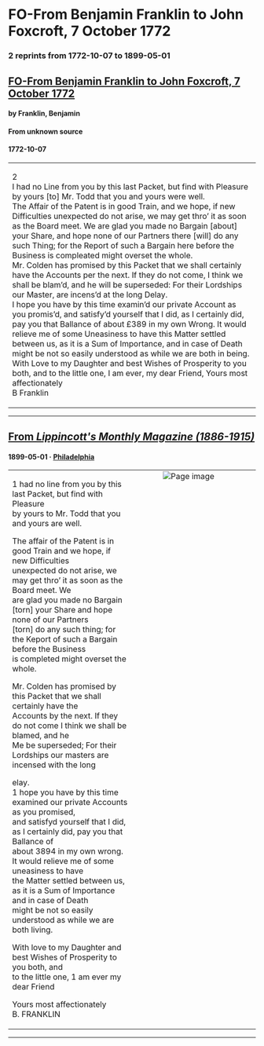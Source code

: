 
# FO-From Benjamin Franklin to John Foxcroft, 7 October 1772

### 2 reprints from 1772-10-07 to 1899-05-01

## [FO-From Benjamin Franklin to John Foxcroft, 7 October 1772](https://founders.archives.gov/documents/Franklin/01-19-02-0217)

#### by Franklin, Benjamin

#### From unknown source

#### 1772-10-07

<table style="width: 100%;"><tr><td style="width: 50%">

2  
I had no Line from you by this last Packet, but find with Pleasure by yours [to] Mr. Todd that you and yours were well.  
The Affair of the Patent is in good Train, and we hope, if new Difficulties unexpected do not arise, we may get thro’ it as soon as the Board meet. We are glad you made no Bargain [about] your Share, and hope none of our Partners there [will] do any such Thing; for the Report of such a Bargain here before the Business is compleated might overset the whole.  
Mr. Colden has promised by this Packet that we shall certainly have the Accounts per the next. If they do not come, I think we shall be blam’d, and he will be superseded: For their Lordships our Master, are incens’d at the long Delay.  
I hope you have by this time examin’d our private Account as you promis’d, and satisfy’d yourself that I did, as I certainly did, pay you that Ballance of about £389 in my own Wrong. It would relieve me of some Uneasiness to have this Matter settled between us, as it is a Sum of Importance, and in case of Death might be not so easily understood as while we are both in being. With Love to my Daughter and best Wishes of Prosperity to you both, and to the little one, I am ever, my dear Friend, Yours most affectionately  
B Franklin
</td></tr></table>

---

## [From _Lippincott's Monthly Magazine (1886-1915)_](https://archive.org/details/sim_mcbrides-magazine_1899-05_63/page/n141/mode/1up?view=theater)

#### 1899-05-01 &middot; [Philadelphia](http://dbpedia.org/resource/Philadelphia)

<table style="width: 100%;"><tr><td style="width: 50%">

  
  
1 had no line from you by this last Packet, but find with Pleasure  
by yours to Mr. Todd that you and yours are well.  
  
The affair of the Patent is in good Train and we hope, if new Difficulties  
unexpected do not arise, we may get thro’ it as soon as the Board meet. We  
are glad you made no Bargain [torn] your Share and hope none of our Partners  
[torn] do any such thing; for the Keport of such a Bargain before the Business  
is completed might overset the whole.  
  
Mr. Colden has promised by this Packet that we shall certainly have the  
Accounts by the next. If they do not come I think we shall be blamed, and he  
Me be superseded; For their Lordships our masters are incensed with the long  
  
elay.  
1 hope you have by this time examined our private Accounts as you promised,  
and satisfyd yourself that I did, as I certainly did, pay you that Ballance of  
about 3894 in my own wrong. It would relieve me of some uneasiness to have  
the Matter settled between us, as it is a Sum of Importance and in case of Death  
might be not so easily understood as while we are both living.  
  
With love to my Daughter and best Wishes of Prosperity to you both, and  
to the little one, 1 am ever my dear Friend  
  
Yours most affectionately  
B. FRANKLIN
</td><td style="width: 50%; max-height: 75%; margin: auto; display: block;">
<img alt="Page image" src="https://iiif.archive.org/iiif/sim_mcbrides-magazine_1899-05_63&#0036;141/pct:15.562613,19.949495,70.190563,23.007856/600,/0/default.jpg"/>
</td>
</tr></table>

---

